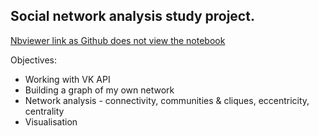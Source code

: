 ## Social network analysis study project.
[Nbviewer link as Github does not view the notebook](https://nbviewer.org/github/manokhina/social-network-analysis/blob/master/manokhina_sna_project.ipynb)

Objectives:
- Working with VK API
- Building a graph of my own network
- Network analysis - connectivity, communities & cliques, eccentricity, centrality
- Visualisation

